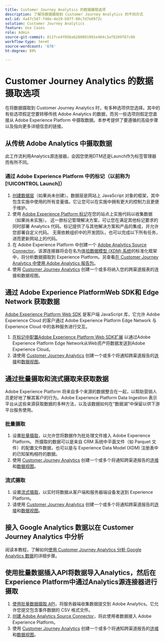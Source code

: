 ```yaml
---
title: Customer Journey Analytics 的数据摄取选项
description: 了解将数据摄取到 Customer Journey Analytics 的不同方式
exl-id: 4a47c587-f48e-4e29-b97f-00c7d7e6972c
solution: Customer Journey Analytics
feature: Use Cases
role: Admin
source-git-commit: 811fce4f056a6280081901e484c3af8209f87c06
workflow-type: tm+mt
source-wordcount: '676'
ht-degree: 89%

---
```


# Customer Journey Analytics 的数据摄取选项

在将数据摄取到 Customer Journey Analytics 时，有多种选项供您选择。其中的有些选项假定您要转移传统 Adobe Analytics 的数据，而另一些选项则假定您直接从 Adobe Experience Platform 中摄取数据。本参考提供了要遵循的高级步骤以及指向更多详细信息的链接。

## 从传统 Adobe Analytics 中摄取数据

此工作流利用Analytics源连接器，会因您使用DTM还是Launch作为标签管理器而有所不同。

### 通过 Adobe Experience Platform 中的标记（以前称为 [!UICONTROL Launch]）

1. [创建数据层](https://experienceleague.adobe.com/docs/analytics/implementation/prepare/data-layer.html?lang=zh-Hans)（如果尚未创建）。数据层是网站上 JavaScript 对象的框架，其中包含实施中使用的所有变量值。它让您可以在实施中拥有更大的控制力且更便于维护。
1. 使用 [Adobe Experience Platform 标记](https://experienceleague.adobe.com/docs/analytics/implementation/launch/overview.html?lang=zh-Hans)在您的站点上实施代码以收集数据（如果尚未实施）。 这一款标记管理解决方案，可让您在满足其他标记要求的同时部署 Analytics 代码。标记提供了与其他解决方案和产品的集成，并允许您部署自定义代码。 无需依赖组织中的开发团队，也可以完成以下所有任务，进而更新网站上的代码。
1. 在 Adobe Experience Platform 中创建一个 [Adobe Analytics Source Connector](https://experienceleague.adobe.com/docs/experience-platform/sources/ui-tutorials/create/adobe-applications/analytics.html?lang=zh-Hans)。该源连接器将会在名为[体验数据模型 (XDM) 系统](https://experienceleague.adobe.com/docs/experience-platform/xdm/home.html?lang=zh-Hans)的标准化框架中，将分析数据摄取到 Experience Platform。另查看[在 Customer Journey Analytics 中使用 Adobe Analytics 报告包](/help/getting-started/aa-vs-cja/aa-data-in-cja.md)。
1. 使用 [Customer Journey Analytics](https://experienceleague.adobe.com/docs/analytics-platform/using/cja-overview/cja-getting-started.html?lang=zh-Hans) 创建一个或多将纳入您的跨渠道报表的连接和数据视图。

## 通过 Adobe Experience PlatformWeb SDK和 Edge Network 获取数据

[Adobe Experience Platform Web SDK](https://experienceleague.adobe.com/docs/experience-platform/edge/home.html) 是客户端 JavaScript 库，它允许 Adobe Experience Cloud 的客户通过 Adobe Experience Platform Edge Network 与 Experience Cloud 中的各种服务进行交互。

1. [在标记中配置Adobe Experience Platform Web SDK扩展](https://experienceleague.adobe.com/docs/experience-platform/tags/extensions/adobe/sdk/overview.html) 以通过Adobe Experience Platform Edge Network从Web资产将数据发送到Adobe Experience Cloud。
1. 请使用 [Customer Journey Analytics](https://experienceleague.adobe.com/docs/analytics-platform/using/cja-overview/cja-getting-started.html) 创建一个或多个将通知跨渠道报告的[连接](/help/connections/create-connection.md)和[数据视图](/help/data-views/data-views.md)。

## 通过批量摄取和流式摄取来获取数据

Adobe Experience Platform 将来自多个来源的数据整合在一起，以帮助营销人员更好地了解其客户的行为。Adobe Experience Platform Data Ingestion 表示平台从这些来源获取数据的多种方法，以及该数据如何在“数据湖”中保留以供下游平台服务使用。

### 批量摄取

1. 设置[批量摄取](https://experienceleague.adobe.com/docs/experience-platform/ingestion/batch/overview.html#batch)，以允许您将数据作为批处理文件接入 Adobe Experience Platform。 所摄取的数据可以是来自 CRM 系统中平面文件（如 Parquet 文件）的配置文件数据，也可以是与 Experience Data Model (XDM) 注册表中的已知架构相符的数据。
1. 使用 [Customer Journey Analytics](https://experienceleague.adobe.com/docs/analytics-platform/using/cja-overview/cja-getting-started.html) 创建一个或多个将通知跨渠道报告的[连接](/help/connections/create-connection.md)和[数据视图](/help/data-views/data-views.md)。

### 流式摄取

1. 设置[流式摄取](https://experienceleague.adobe.com/docs/experience-platform/ingestion/streaming/overview.html#streaming)，以实时将数据从客户端和服务器端设备发送到 Experience Platform。
1. 请使用 [Customer Journey Analytics](https://experienceleague.adobe.com/docs/analytics-platform/using/cja-overview/cja-getting-started.html) 创建一个或多个将通知跨渠道报告的[连接](/help/connections/create-connection.md)和[数据视图](/help/data-views/data-views.md)。

## 接入 Google Analytics 数据以在 Customer Journey Analytics 中分析

阅读本教程，了解如何[使用 Customer Journey Analytics 分析 Google Analytics 数据](https://experienceleague.adobe.com/docs/platform-learn/comprehensive-technical-tutorial-v22/module12/ex5.html?lang=zh-Hans)的详细步骤。

## 使用批量数据插入API将数据导入Analytics，然后在Experience Platform中通过Analytics源连接器进行摄取

1. [使用批量数据摄取 API](https://www.adobe.io/apis/experiencecloud/analytics/docs.html#!AdobeDocs/analytics-2.0-apis/master/bdia.md)，将服务器端收集数据提交到 Adobe Analytics。它允许您提交包含事件数据的 CSV 格式文件。
1. [创建 Adobe Analytics Source Connector](https://experienceleague.adobe.com/docs/experience-platform/sources/ui-tutorials/create/adobe-applications/analytics.html)，将此使用者数据接入 Adobe Experience Platform。
1. 使用 [Customer Journey Analytics](https://experienceleague.adobe.com/docs/analytics-platform/using/cja-overview/cja-getting-started.html?lang=zh-Hans) 创建一个或多个将通知跨渠道报告的[连接](/help/connections/create-connection.md)和[数据视图](/help/data-views/data-views.md)。
